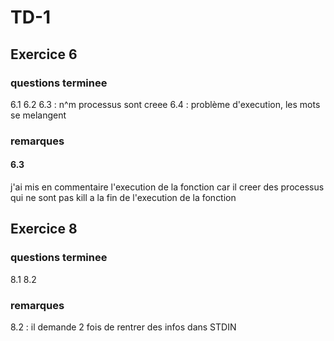 # TD-1

## Exercice 6

### questions terminee

6.1
6.2
6.3 : n^m processus sont creee
6.4 : problème d'execution, les mots se melangent

### remarques

#### 6.3

j'ai mis en commentaire l'execution de la fonction car il creer des processus qui ne sont pas kill a la fin de l'execution de la fonction 

## Exercice 8

### questions terminee

8.1
8.2

### remarques

8.2 : il demande 2 fois de rentrer des infos dans STDIN
